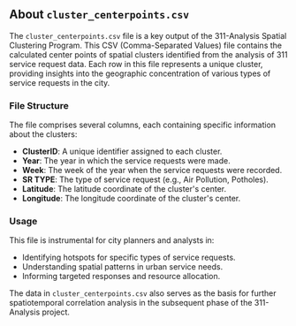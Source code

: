 ## About `cluster_centerpoints.csv`

The `cluster_centerpoints.csv` file is a key output of the 311-Analysis Spatial Clustering Program. This CSV (Comma-Separated Values) file contains the calculated center points of spatial clusters identified from the analysis of 311 service request data. Each row in this file represents a unique cluster, providing insights into the geographic concentration of various types of service requests in the city.

### File Structure

The file comprises several columns, each containing specific information about the clusters:

- **ClusterID**: A unique identifier assigned to each cluster.
- **Year**: The year in which the service requests were made.
- **Week**: The week of the year when the service requests were recorded.
- **SR TYPE**: The type of service request (e.g., Air Pollution, Potholes).
- **Latitude**: The latitude coordinate of the cluster's center.
- **Longitude**: The longitude coordinate of the cluster's center.

### Usage

This file is instrumental for city planners and analysts in:
- Identifying hotspots for specific types of service requests.
- Understanding spatial patterns in urban service needs.
- Informing targeted responses and resource allocation.

The data in `cluster_centerpoints.csv` also serves as the basis for further spatiotemporal correlation analysis in the subsequent phase of the 311-Analysis project.
